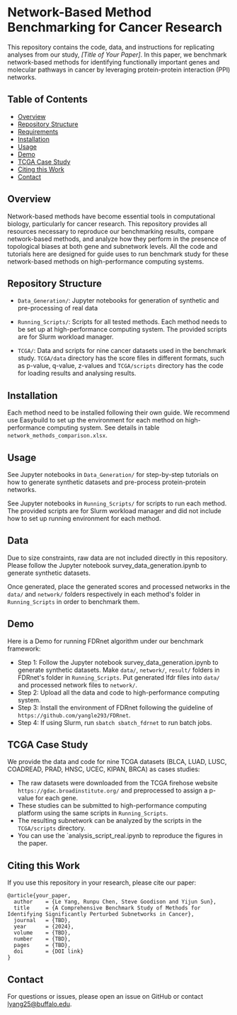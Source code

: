 
# Network-Based Method Benchmarking for Cancer Research

This repository contains the code, data, and instructions for replicating analyses from our study, *[Title of Your Paper]*. In this paper, we benchmark network-based methods for identifying functionally important genes and molecular pathways in cancer by leveraging protein-protein interaction (PPI) networks.

## Table of Contents
- [Overview](#overview)
- [Repository Structure](#repository-structure)
- [Requirements](#requirements)
- [Installation](#installation)
- [Usage](#usage)
- [Demo](#demo)
- [TCGA Case Study](#tcga-case-study)
- [Citing this Work](#citing-this-work)
- [Contact](#contact)

## Overview
Network-based methods have become essential tools in computational biology, particularly for cancer research. This repository provides all resources necessary to reproduce our benchmarking results, compare network-based methods, and analyze how they perform in the presence of topological biases at both gene and subnetwork levels. All the code and tutorials here are designed for guide uses to run benchmark study for these network-based methods on high-performance computing systems.

## Repository Structure

- `Data_Generation/`: Jupyter notebooks for generation of synthetic and pre-processing of real data

- `Running_Scripts/`: Scripts for all tested methods. Each method needs to be set up at high-performance computing system. The provided scripts are for Slurm workload manager.
- `TCGA/`: Data and scripts for nine cancer datasets used in the benchmark study. `TCGA/data` directory has the score files in different formats, such as p-value, q-value, z-values and `TCGA/scripts` directory has the code for loading results and analysing results.

## Installation

Each method need to be installed following their own guide. We recommend use Easybuild to set up the environment for each method on high-performance computing system. See details in table `network_methods_comparison.xlsx`.


## Usage

See Jupyter notebooks in `Data_Generation/` for step-by-step tutorials on how to generate synthetic datasets and pre-process protein-protein networks.

See Jupyter notebooks in `Running_Scripts/` for scripts to run each method. The provided scripts are for Slurm workload manager and did not include how to set up running environment for each method.

## Data

Due to size constraints, raw data are not included directly in this repository. Please follow the Jupyter notebook survey_data_generation.ipynb to generate synthetic datasets.

Once generated, place the generated scores and processed networks in the `data/` and `network/` folders respectively in each method's folder in `Running_Scripts` in order to benchmark them.

## Demo

Here is a Demo for running FDRnet algorithm under our benchmark framework:
 - Step 1: Follow the Jupyter notebook survey_data_generation.ipynb to generate synthetic datasets. Make `data/`, `network/`, `result/` folders in FDRnet's folder in `Running_Scripts`. Put generated lfdr files into `data/` and processed network files to `network/`.
 - Step 2: Upload all the data and code to high-performance computing system.
 - Step 3: Install the environment of FDRnet following the guideline of `https://github.com/yangle293/FDRnet`.
 - Step 4: If using Slurm, run `sbatch sbatch_fdrnet` to run batch jobs.

## TCGA Case Study

We provide the data and code for nine TCGA datasets (BLCA, LUAD, LUSC, COADREAD, PRAD, HNSC,
                 UCEC, KIPAN, BRCA) as cases studies: 
- The raw datasets were downloaded from the TCGA firehose website `https://gdac.broadinstitute.org/` and preprocessed to assign a p-value for each gene.
- These studies can be submitted to high-performance computing platform using the same scripts in `Running_Scripts`.
- The resulting subnetwork can be analyzed by the scripts in the `TCGA/scripts` directory.
- You can use the `analysis_script_real.ipynb to reproduce the figures in the paper.

## Citing this Work

If you use this repository in your research, please cite our paper:

```
@article{your_paper,
  author    = {Le Yang, Runpu Chen, Steve Goodison and Yijun Sun},
  title     = {A Comprehensive Benchmark Study of Methods for Identifying Significantly Perturbed Subnetworks in Cancer},
  journal   = {TBD},
  year      = {2024},
  volume    = {TBD},
  number    = {TBD},
  pages     = {TBD},
  doi       = {DOI link}
}
```

## Contact

For questions or issues, please open an issue on GitHub or contact lyang25@buffalo.edu.


